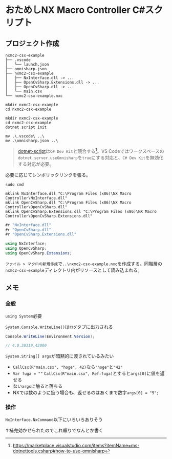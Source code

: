 # おためしNX Macro Controller C#スクリプト

## プロジェクト作成

```
nxmc2-csx-example
├── .vscode
│   └── launch.json
├── omnisharp.json
├── nxmc2-csx-example
│   ├── NxInterface.dll -> ...
│   ├── OpenCvSharp.Extensions.dll -> ...
│   ├── OpenCvSharp.dll -> ...
│   └── main.csx
└── nxmc2-csx-example.nxc
```

```
mkdir nxmc2-csx-example
cd nxmc2-csx-example

mkdir nxmc2-csx-example
cd nxmc2-csx-example
dotnet script init

mv .\.vscode\ ..\
mv .\omnisharp.json ..\
```

> [dotnet-script](https://github.com/dotnet-script/dotnet-script)は`C# Dev Kit`と競合する[^1]。VS Codeではワークスペースの`dotnet.server.useOmnisharp`を`true`にする対応と、`C# Dev Kit`を無効化する対応が必要。

[^1]: https://marketplace.visualstudio.com/items?itemName=ms-dotnettools.csharp#how-to-use-omnisharp

必要に応じてシンボリックリンクを張る。

```
sudo cmd

mklink NxInterface.dll "C:\Program Files (x86)\NX Macro Controller\NxInterface.dll"
mklink OpenCvSharp.dll "C:\Program Files (x86)\NX Macro Controller\OpenCvSharp.dll"
mklink OpenCvSharp.Extensions.dll "C:\Program Files (x86)\NX Macro Controller\OpenCvSharp.Extensions.dll"
```

```csharp
#r "NxInterface.dll"
#r "OpenCvSharp.dll"
#r "OpenCvSharp.Extensions.dll"

using NxInterface;
using OpenCvSharp;
using OpenCvSharp.Extensions;
```

`ファイル > マクロの新規作成`で`..\nxmc2-csx-example.nxc`を作成する。同階層の`nxmc2-csx-example`ディレクトリ内がリソースとして読み込まれる。

## メモ

### 全般

`using System`必要

`System.Console.WriteLine()`は`ログ`タブに出力される

```csharp
Console.WriteLine(Environment.Version);

// 4.0.30319.42000
```

`System.String[] args`が暗黙的に渡されているみたい

- `CallCsx(R"main.csx", "hoge", 42)`なら`"hoge"`と`"42"`
- `Var fuga = ""` `CallCsx(R"main.csx", Ref:fuga)`とすると`args[0]`に値を返せる
- ない`args`に触ると落ちる
- NXでは数のように扱う場合も、返せるのはあくまで数字`args[0] = "5";`

### 操作

`NxInterface.NxCommand`以下にいろいろありそう

↑補完効かせられたのでこれ頼りでなんとか書く
